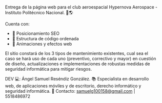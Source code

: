 Entrega de la página web para el club aeroespacial Hypernova Aerospace - Instituto Politécnico Nacional. 🚀🌎

Cuenta con:

- 💎 Posicionamiento SEO
- 💎 Estructura de código ordenada
- 💎 Animaciones y efectos web
  
El sitio constará de los 3 tipos de mantenimiento existentes, cual sea el caso se hará uso de cada uno (preventivo, correctivo y mayor) en cuestión de diseño, actualizaciones e implementaciones de robustas medidas de seguridad informática para mitigar riesgos.

DEV 💻: Ángel Samuel Reséndiz González.
📚 Especialista en desarrollo web, de aplicaciones móviles y de escritorio, derecho informático y seguridad informática.
📩 Contacto: samuelg100158@gmail.com | 5518486972
